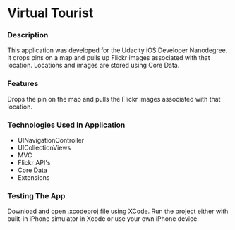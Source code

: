 # Virtual Tourist

### Description

This application was developed for the Udacity iOS Developer Nanodegree.
It drops pins on a map and pulls up Flickr images associated with that location. Locations and images are stored using Core Data. 

### Features

Drops the pin on the map and pulls the Flickr images associated with that location.

### Technologies Used In Application

- UINavigationController
- UICollectionViews
- MVC
- Flickr API's
- Core Data
- Extensions

### Testing The App

Download and open .xcodeproj file using XCode.
Run the project either with built-in iPhone simulator in Xcode or use your own iPhone device.
